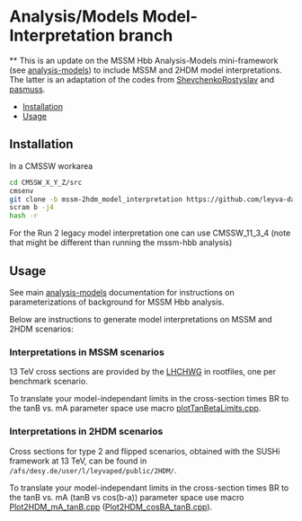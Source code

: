 # Analysis/Models Model-Interpretation branch

** This is an update on the MSSM Hbb Analysis-Models mini-framework (see [analysis-models](https://github.com/desy-cms/analysis-models)) to include MSSM and 2HDM model interpretations. The latter is an adaptation of the codes from [ShevchenkoRostyslav](https://github.com/ShevchenkoRostyslav/analysis/tree/myCodes/Analysis/MssmHbb/macros/limits) and [pasmuss](https://github.com/pasmuss/analysis-combine/tree/master/AnalysisLimits/PlottingTools).

* [Installation](#Installation)
* [Usage](#Usage)

## Installation

In a CMSSW workarea

```bash
cd CMSSW_X_Y_Z/src
cmsenv
git clone -b mssm-2hdm_model_interpretation https://github.com/leyva-daina/analysis-models.git Analysis/Models
scram b -j4
hash -r
```
For the Run 2 legacy model interpretation one can use CMSSW_11_3_4 (note that might be different than running the mssm-hbb analysis)


## Usage
See main [analysis-models](https://github.com/desy-cms/analysis-models) documentation for instructions on parameterizations of background for MSSM Hbb analysis.

Below are instructions to generate model interpretations on MSSM and 2HDM scenarios:

### Interpretations in MSSM scenarios
13 TeV cross sections are provided by the [LHCHWG](https://twiki.cern.ch/twiki/bin/view/LHCPhysics/LHCHWGMSSMNeutral#ROOT_histograms_2018_and_beyond) in rootfiles, one per benchmark scenario.

To translate your model-independant limits in the cross-section times BR to the tanB vs. mA parameter space use macro [plotTanBetaLimits.cpp](https://github.com/leyva-daina/analysis-models/blob/mssm-2hdm_model_interpretation/test/ModelInterpretation/plotTanBetaLimits.cpp).

### Interpretations in 2HDM scenarios
Cross sections for type 2 and flipped scenarios, obtained with the SUSHi framework at 13 TeV, can be found in `/afs/desy.de/user/l/leyvaped/public/2HDM/`.

To translate your model-independant limits in the cross-section times BR to the tanB vs. mA (tanB vs cos(b-a)) parameter space use macro [Plot2HDM_mA_tanB.cpp](https://github.com/leyva-daina/analysis-models/blob/mssm-2hdm_model_interpretation/test/ModelInterpretation/Plot2HDM_mA_tanB.cpp) ([Plot2HDM_cosBA_tanB.cpp](https://github.com/leyva-daina/analysis-models/blob/mssm-2hdm_model_interpretation/test/ModelInterpretation/Plot2HDM_cosBA_tanB.cpp)).
